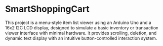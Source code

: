 # SmartShoppingCart
This project is a menu-style item list viewer using an Arduino Uno and a 16x2 I2C LCD display, designed to simulate a basic inventory or transaction viewer interface with minimal hardware. It provides scrolling, deletion, and dynamic text display with an intuitive button-controlled interaction system.
